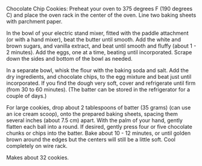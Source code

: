 Chocolate Chip Cookies: Preheat your oven to 375 degrees F (190 degrees C) and place the oven rack in the center of the oven. Line two baking sheets with parchment paper.

In the bowl of your electric stand mixer, fitted with the paddle attachment (or with a hand mixer), beat the butter until smooth. Add the white and brown sugars, and vanilla extract, and beat until smooth and fluffy (about 1 - 2 minutes). Add the eggs, one at a time, beating until incorporated. Scrape down the sides and bottom of the bowl as needed.

In a separate bowl, whisk the flour with the baking soda and salt. Add the dry ingredients, and chocolate chips, to the egg mixture and beat just until incorporated. If you find the dough very soft, cover and refrigerate until firm (from 30 to 60 minutes). (The batter can be stored in the refrigerator for a couple of days.)

For large cookies, drop about 2 tablespoons of batter (35 grams) (can use an ice cream scoop), onto the prepared baking sheets, spacing them several inches (about 7.5 cm) apart. With the palm of your hand, gently flatten each ball into a round. If desired, gently press four or five chocolate chunks or chips into the batter. Bake about 10 - 12 minutes, or until golden brown around the edges but the centers will still be a little soft. Cool completely on wire rack.

Makes about 32 cookies.